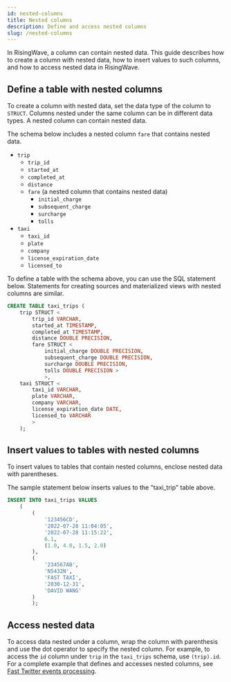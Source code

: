 ```yaml
---
id: nested-columns
title: Nested columns
description: Define and access nested columns
slug: /nested-columns
---
```

In RisingWave, a column can contain nested data. This guide describes how to create a column with nested data, how to insert values to such columns, and how to access nested data in RisingWave.

## Define a table with nested columns

To create a column with nested data, set the data type of the column to `STRUCT`. Columns nested under the same column can be in different data types. A nested column can contain nested data.

The schema below includes a nested column `fare` that contains nested data.

- `trip`
    - `trip_id`
    - `started_at`
    - `completed_at`
    - `distance`
    - `fare` (a nested column that contains nested data)
        - `initial_charge`
        - `subsequent_charge`
        - `surcharge`
        - `tolls`
- `taxi`
    - `taxi_id`
    - `plate`
    - `company`
    - `license_expiration_date`
    - `licensed_to`


To define a table with the schema above, you can use the SQL statement below. Statements for creating sources and materialized views with nested columns are similar.

```sql
CREATE TABLE taxi_trips (
    trip STRUCT <
        trip_id VARCHAR,
        started_at TIMESTAMP,
        completed_at TIMESTAMP,
        distance DOUBLE PRECISION,
        fare STRUCT <
            initial_charge DOUBLE PRECISION,
            subsequent_charge DOUBLE PRECISION,
            surcharge DOUBLE PRECISION,
            tolls DOUBLE PRECISION > 
            >,
    taxi STRUCT <
        taxi_id VARCHAR,
        plate VARCHAR,
        company VARCHAR,
        license_expiration_date DATE,
        licensed_to VARCHAR
        >
    );
```

## Insert values to tables with nested columns

To insert values to tables that contain nested columns, enclose nested data with parentheses. 

The sample statement below inserts values to the "taxi_trip" table above.

```sql
INSERT INTO taxi_trips VALUES 
    (
        (
            '123456CD', 
            '2022-07-28 11:04:05', 
            '2022-07-28 11:15:22', 
            6.1, 
            (1.0, 4.0, 1.5, 2.0)
        ), 
        (
            '234567AB', 
            'N5432N', 
            'FAST TAXI', 
            '2030-12-31', 
            'DAVID WANG'
        )
        );
```

## Access nested data

To access data nested under a column, wrap the column with parenthesis and use the dot operator to specify the nested column. For example, to access the `id` column under `trip` in the `taxi_trips` schema, use `(trip).id`. For a complete example that defines and accesses nested columns, see [Fast Twitter events processing](../tutorials/fast-twitter-events-processing.md).
